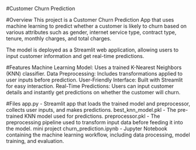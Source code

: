 #Customer Churn Prediction

#Overview
This project is a Customer Churn Prediction App that uses machine learning to predict whether a customer is likely to churn based on various attributes such as gender, internet service type, contract type, tenure, monthly charges, and total charges.

The model is deployed as a Streamlit web application, allowing users to input customer information and get real-time predictions.

#Features
Machine Learning Model: Uses a trained K-Nearest Neighbors (KNN) classifier.
Data Preprocessing: Includes transformations applied to user inputs before prediction.
User-Friendly Interface: Built with Streamlit for easy interaction.
Real-Time Predictions: Users can input customer details and instantly get predictions on whether the customer will churn.

#Files
app.py - Streamlit app that loads the trained model and preprocessor, collects user inputs, and makes predictions.
best_knn_model.pkl - The pre-trained KNN model used for predictions.
preprocessor.pkl - The preprocessing pipeline used to transform input data before feeding it into the model.
mini project churn_prediction.ipynb - Jupyter Notebook containing the machine learning workflow, including data processing, model training, and evaluation.
